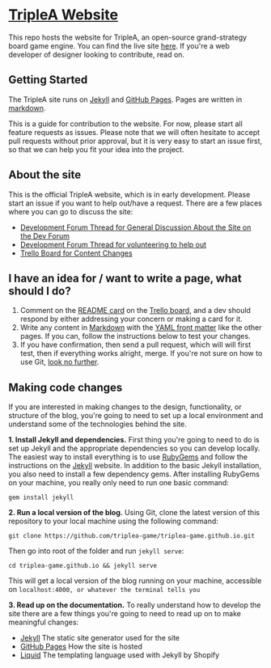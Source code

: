 # [TripleA Website](http://triplea-game.github.io/)

This repo hosts the website for TripleA, an open-source grand-strategy board game engine. You can find the live site [here](http://williamdekryger.github.io/triplea-game.github.io/). If you're a web developer of designer looking to contribute, read on.

## Getting Started
The TripleA site runs on [Jekyll](http://jekyllrb.com/) and [GitHub Pages](https://pages.github.com/). Pages are written in [markdown](https://github.com/adam-p/markdown-here/wiki/Markdown-Cheatsheet).

This is a guide for contribution to the website. For now, please start all feature requests as issues. Please note that we will often hesitate to accept pull requests without prior approval, but it is very easy to start an issue first, so that we can help you fit your idea into the project.

## About the site
This is the official TripleA website, which is in early development. Please  start an issue if you want to help out/have a request. There are a few places where you can go to discuss the site:

* [Development Forum Thread for General Discussion About the Site on the Dev Forum](http://tripleadev.1671093.n2.nabble.com/TripleA-Website-Redesign-Migration-to-Github-Pages-tp7589306p7589426.html)
* [Development Forum Thread for volunteering to help out](http://tripleadev.1671093.n2.nabble.com/TripleA-Website-Development-tp7589352p7589383.html)
* [Trello Board for Content Changes](https://trello.com/b/Q5ndwlqD)

## I have an idea for / want to write a page, what should I do?
1. Comment on the [README card](https://trello.com/c/3R0yIP99) on the [Trello board](https://trello.com/b/Q5ndwlqD), and a dev should respond by either addressing your concern or making a card for it.
2. Write any content in [Markdown](https://daringfireball.net/projects/markdown/) with the [YAML front matter](http://jekyllrb.com/docs/frontmatter/) like the other pages. If you can, follow the instructions below to test your changes.
3. If you have confirmation, then send a pull request, which will will first test, then if everything works alright, merge. If you're not sure on how to use Git, [look no further](https://github.com/triplea-game/triplea/wiki/DevSetup--Git-Workflow).

## Making code changes

If you are interested in making changes to the design, functionality, or structure of the blog, you're going to need to set up a local environment and understand some of the technologies behind the site.

**1. Install Jekyll and dependencies.** First thing you're going to need to do is set up Jekyll and the appropriate dependencies so you can develop locally. The easiest way to install everything is to use [RubyGems](https://rubygems.org/pages/download) and follow the instructions on the [Jekyll](http://jekyllrb.com/docs/installation/) website. In addition to the basic Jekyll installation, you also need to install a few dependency gems. After installing RubyGems on your machine, you really only need to run one basic command:

`gem install jekyll`

**2. Run a local version of the blog.** Using Git, clone the latest version of this repository to your local machine using the following command:

`git clone https://github.com/triplea-game/triplea-game.github.io.git`

Then go into root of the folder and run `jekyll serve`:

`cd triplea-game.github.io && jekyll serve`

This will get a local version of the blog running on your machine, accessible on `localhost:4000, or whatever the terminal tells you`

**3. Read up on the documentation.** To really understand how to develop the site there are a few things you're going to need to read up on to make meaningful changes:
 - [Jekyll](http://jekyllrb.com/docs/home/) The static site generator used for the site
 - [GitHub Pages](https://help.github.com/articles/using-jekyll-with-pages/) How the site is hosted
 - [Liquid](https://docs.shopify.com/themes/liquid-documentation/basics) The templating language used with Jekyll by Shopify
